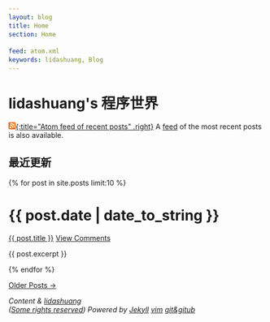 ```yaml
---
layout: blog
title: Home
section: Home

feed: atom.xml
keywords: lidashuang, Blog
---
```


lidashuang's 程序世界
==========================================


[![Feed icon](/css/feed-icon-14x14.png){:title="Atom feed of recent posts" .right}][feed]
A [feed][] of the most recent posts is also available.

[feed]: /atom.xml

最近更新
------------

{% for post in site.posts limit:10 %}
<div class="section list">
  <h1>{{ post.date | date_to_string }}</h1>
  <p class="line">
  <a class="title" href="{{ post.url }}">{{ post.title }}</a>
  <a class="comments" href="{{ post.url }}#disqus_thread">View Comments</a>
  </p>
  <p class="excerpt">{{ post.excerpt }}</p>
</div>
{% endfor %}

<p>
<a href="past.html">Older Posts &rarr;</a>
</p>
<!--
Reading 
  <script type="text/javascript" src="http://www.douban.com/service/badge/lidashuang/?show=dolist&amp;n=9&amp;columns=9&amp;cat=book" ></script>
-->
  <div id="footer">
	<address>
		<span class="copyright">
			Content &amp; 
			<a href="/">lidashuang</a>
			<br/>
			(<a rel="licence" href="http://creativecommons.org/licenses/by-nc-sa/3.0/">Some rights reserved</a>)			
		</span>
		<span class="engine">
			Powered by 
			<a href="http://github.com/mreid/jekyll/" title="A static, minimalist CMS">Jekyll</a>
			<a href="http://www.vim.org">vim</a>
			<a href="https://github.com">git&gitub</a>
		</span>
	</address>
  </div>
